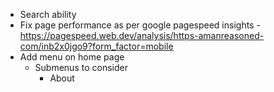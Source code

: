 - Search ability
- Fix page performance as per google pagespeed insights - https://pagespeed.web.dev/analysis/https-amanreasoned-com/inb2x0jgo9?form_factor=mobile
- Add menu on home page
  - Submenus to consider 
    - About 
